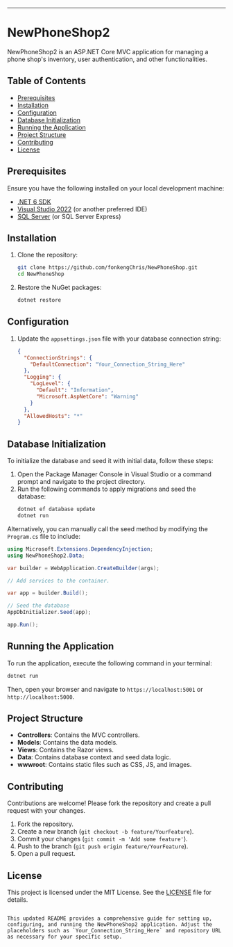---
# NewPhoneShop2

NewPhoneShop2 is an ASP.NET Core MVC application for managing a phone shop's inventory, user authentication, and other functionalities.

## Table of Contents

- [Prerequisites](#prerequisites)
- [Installation](#installation)
- [Configuration](#configuration)
- [Database Initialization](#database-initialization)
- [Running the Application](#running-the-application)
- [Project Structure](#project-structure)
- [Contributing](#contributing)
- [License](#license)

## Prerequisites

Ensure you have the following installed on your local development machine:

- [.NET 6 SDK](https://dotnet.microsoft.com/download/dotnet/6.0)
- [Visual Studio 2022](https://visualstudio.microsoft.com/vs/) (or another preferred IDE)
- [SQL Server](https://www.microsoft.com/en-us/sql-server/sql-server-downloads) (or SQL Server Express)

## Installation

1. Clone the repository:
    ```sh
    git clone https://github.com/fonkengChris/NewPhoneShop.git
    cd NewPhoneShop
    ```

2. Restore the NuGet packages:
    ```sh
    dotnet restore
    ```

## Configuration

1. Update the `appsettings.json` file with your database connection string:
    ```json
    {
      "ConnectionStrings": {
        "DefaultConnection": "Your_Connection_String_Here"
      },
      "Logging": {
        "LogLevel": {
          "Default": "Information",
          "Microsoft.AspNetCore": "Warning"
        }
      },
      "AllowedHosts": "*"
    }
    ```

## Database Initialization

To initialize the database and seed it with initial data, follow these steps:

1. Open the Package Manager Console in Visual Studio or a command prompt and navigate to the project directory.
2. Run the following commands to apply migrations and seed the database:
    ```sh
    dotnet ef database update
    dotnet run
    ```

Alternatively, you can manually call the seed method by modifying the `Program.cs` file to include:

```csharp
using Microsoft.Extensions.DependencyInjection;
using NewPhoneShop2.Data;

var builder = WebApplication.CreateBuilder(args);

// Add services to the container.

var app = builder.Build();

// Seed the database
AppDbInitializer.Seed(app);

app.Run();
```

## Running the Application

To run the application, execute the following command in your terminal:

```sh
dotnet run
```

Then, open your browser and navigate to `https://localhost:5001` or `http://localhost:5000`.

## Project Structure

- **Controllers**: Contains the MVC controllers.
- **Models**: Contains the data models.
- **Views**: Contains the Razor views.
- **Data**: Contains database context and seed data logic.
- **wwwroot**: Contains static files such as CSS, JS, and images.

## Contributing

Contributions are welcome! Please fork the repository and create a pull request with your changes.

1. Fork the repository.
2. Create a new branch (`git checkout -b feature/YourFeature`).
3. Commit your changes (`git commit -m 'Add some feature'`).
4. Push to the branch (`git push origin feature/YourFeature`).
5. Open a pull request.

## License

This project is licensed under the MIT License. See the [LICENSE](LICENSE) file for details.
```

This updated README provides a comprehensive guide for setting up, configuring, and running the NewPhoneShop2 application. Adjust the placeholders such as `Your_Connection_String_Here` and repository URL as necessary for your specific setup.
